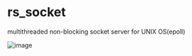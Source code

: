 # rs_socket
multithreaded non-blocking socket server for UNIX OS(epoll)

![image](https://user-images.githubusercontent.com/47947882/216206801-2fba1ed0-4900-4866-bc6c-62bf078d9104.png)

